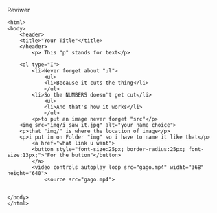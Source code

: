 Reviwer

<!DOCTYPE html>
	<html>	
	<body>
		<header>
		<title>"Your Title"</title>
		</header>
			<p> This "p" stands for text</p>
		
		<ol type="I">
			<li>Never forget about "ul">
				<ul>
				<li>Because it cuts the thing</li>
				</ul>
			<li>So the NUMBERS doesn't get cut</li>
				<ul>
				<li>And that's how it works</li>
				</ul>			
			<p>to put an image never forget "src"</p>
		<img src="img/i saw it.jpg" alt="your name choice">
		<p>that "img/" is where the location of image</p>
		<p>i put in on Folder "img" so i have to name it like that</p>
			<a href="what link u want">
			<button style="font-size:25px; border-radius:25px; font-size:13px;">"For the button"</button>
			</a>
			<video controls autoplay loop src="gago.mp4" widht="368" height="640">
				<source src="gago.mp4">
				
			
	</body>
	</html>
